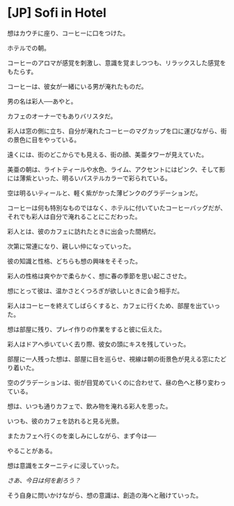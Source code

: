 # [JP] Sofi in Hotel

想はカウチに座り、コーヒーに口をつけた。

ホテルでの朝。

コーヒーのアロマが感覚を刺激し、意識を覚ましつつも、リラックスした感覚をもたらす。

コーヒーは、彼女が一緒にいる男が淹れたものだ。

男の名は彩人──あやと。

カフェのオーナーでもありバリスタだ。

彩人は窓の側に立ち、自分が淹れたコーヒーのマグカップを口に運びながら、街の景色に目をやっている。

遠くには、街のどこからでも見える、街の顔、美亜タワーが見えていた。

美亜の朝は、ライトティールや水色、ライム、アクセントにはピンク、そして影には薄紫といった、明るいパステルカラーで彩られている。

空は明るいティールと、軽く紫がかった薄ピンクのグラデーションだ。

コーヒーは何も特別なものではなく、ホテルに付いていたコーヒーバッグだが、それでも彩人は自分で淹れることにこだわった。

彩人とは、彼のカフェに訪れたときに出会った間柄だ。

次第に常連になり、親しい仲になっていった。

彼の知識と性格、どちらも想の興味をそそった。

彩人の性格は爽やかで柔らかく、想に春の季節を思い起こさせた。

想にとって彼は、温かさとくつろぎが欲しいときに会う相手だ。

彩人はコーヒーを終えてしばらくすると、カフェに行くため、部屋を出ていった。

想は部屋に残り、プレイ作りの作業をすると彼に伝えた。

彩人はドアへ歩いていく去り際、彼女の頭にキスを残していった。

部屋に一人残った想は、部屋に目を巡らせ、視線は朝の街景色が見える窓にたどり着いた。

空のグラデーションは、街が目覚めていくのに合わせて、昼の色へと移り変わっている。

想は、いつも通りカフェで、飲み物を淹れる彩人を思った。

いつも、彼のカフェを訪れると見る光景。

またカフェへ行くのを楽しみにしながら、まず今は──

やることがある。

想は意識をエターニティに浸していった。

*さあ、今日は何を創ろう？*

そう自身に問いかけながら、想の意識は、創造の海へと融けていった。